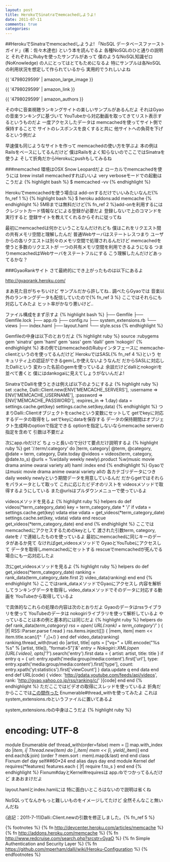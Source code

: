 ```yaml
---
layout: post
title: HerokuでSinatraでmemcachedしようよ!
date: 2011-07-11
comments: true
categories:
---
```


##HerokuでSinatraでmemcachedしようよ!
「NoSQL データベースファーストガイド」(著：佐々木達也)
という本を読んでるよ
各種NoSQLのひと通りの説明と
それぞれにRubyを使ったサンプルがあって
僕のようなNoSQL知識ゼロ(NoKnowledge)
の人にとってはとてもためになるよ
特にサンプルは各NoSQLの利用状況を想定して作られているから
実用的でうれしいよね

{{ '4798029599' | amazon_large_image }}

{{ '4798029599' | amazon_link }}

{{ '4798029599' | amazon_authors }}

その中に音楽視聴ランキングサイトの楽しいサンプルがあるんだよ
それはGyaoの音楽ランキングに基づいて
YouTubeから対応動画を取ってきてリスト表示するというものだよ
一度アクセスしたデータは
memcachedを使ってサイト側で保持することで
サイトのレスポンスを良くすると共に
他サイトへの負荷を下げるという例だよ

早速僕も同じようなサイトを作って
memcachedの使い方を学ぶよ
本の例はRailsをベースにしてるんだけど
僕はRailsをよく知らないのでここではSinatraを使うよ
そして折角だからHerokuにpushもしてみるね

###memcached
環境はOSX Snow Leopardだよ
ローカルでmemcachedを使うには
brew install memcachedすればいいよ
very verboseモードでの起動はこうだよ
{% highlight bash %}
 $ memcached -vv
{% endhighlight %}

Herokuでmemcachedを使う場合は
add-onするだけでいいみたいなんだ{% fn_ref 1 %}
{% highlight bash %}
 $ heroku addons:add memcache
{% endhighlight %}
5MBまでは無料だけど{% fn_ref 2 %}add-onを利用するには
クレジットカード情報などによる登録が必要だよ
登録しないで上のコマンドを実行すると
登録サイトを教えてくれるからそれに従ってね

最初にmemcachedは何かということなんだけれども
僕はこれをリクエスト間の共有メモリ空間と理解したんだ
普通Webサーバはステートレスつまり
ユーザからの各リクエストは別々のメモリ空間で処理されるんだけど
memcachedを使うと多数のリクエストが
一つの共有メモリ空間を利用できるようになる
つまりmemcachedはWebサーバをステートフルにする
こう理解したんだけどあってるかな？

###GyaoRankサイト
さて最終的にでき上がったものは以下にあるよ

http://gyaorank.heroku.com/

まあ見た目がちゃちいけど
サンプルだから許してね..
調べたらGyaoでは
音楽以外のランキングデータも配信していたので{% fn_ref 3 %}
ここではそれらにも対応してみたよ
ヒット率がかなり悪いけど..

ファイル構成をまず示すよ
{% highlight bash %}
├── Gemfile
├── Gemfile.lock
├── app.rb
├── config.ru
├── system_extensions.rb
└── views
    ├── index.haml
    ├── layout.haml
    └── style.scss
{% endhighlight %}

Gemfileの中身は以下のとおりだよ
{% highlight ruby %}
source :rubygems
gem 'sinatra'
gem 'haml'
gem 'sass'
gem 'dalli'
gem 'nokogiri'
{% endhighlight %}
本の例ではmemcachedのRubyインタフェースに
memcache-clientというのを使ってるんだけど
HerokuではSASL{% fn_ref 4 %}という
セキュリティ上の認証ができるgemしか使えないようなんだ
だからSASLに対応したDalliという
変わった名前のgemを使っているよ
余談だけどdalliとnokogiriを並べて書くと
僕にはdankogaiに見えてしょうがないんだよ!

SinatraでDalliを使うときは例えば以下のようにするよ
{% highlight ruby %}
set :cache, Dalli::Client.new(ENV['MEMCACHE_SERVERS'],
                    :username => ENV['MEMCACHE_USERNAME'],
                    :password => ENV['MEMCACHE_PASSWORD'],
                    :expires_in => 1.day)
data = settings.cache.get(key)
settings.cache.set(key,data)
{% endhighlight %}
つまりDalli::Clientオブジェクトをcacheという変数にセットして
getでkeyに対応するデータの取得をし
setでkeyにdataを保存する
データの保持期間はオブジェクト生成時のoptionで指定できる
optionを指定しないならmemcache serverの指定を含めて
引数は不要だよ

次にapp.rbだけど
ちょっと長いので分けて要点だけ説明するよ
{% highlight ruby %}
get '/:term/:category' do |term, category|
  @term, @category, @date = term, category, Date.today
  @videos = videos(term, category, @date.to_s)
  @urls = %w(daily weekly newly).product %w(music movie drama anime owarai variety all)
  haml :index
end
{% endhighlight %}
Gyaoではmusic movie drama anime owarai variety allの
各カテゴリデータにつき
daily weekly newlyという期間データを用意しているんだ
だからgetではそれらをパラメータとして取って
これに応じたビデオのリストを
videosメソッドで取得するようにしている
また@urlsはプルダウンメニューで使っているよ

videosメソッドを見るよ
{% highlight ruby %}
helpers do
  def videos(*term_category_date)
    key = term_category_date * '/'
    if vdata = settings.cache.get(key)
      vdata
    else
      vdata = get_videos(*term_category_date)
      settings.cache.set(key, vdata)
      vdata
    end
  rescue
    get_videos(*term_category_date)
  end
end
{% endhighlight %}
ここではmemcachedにアクセスするためのkeyとして
渡された引数term, category, dateを
/ で連結したものを使っているよ
最初にmemcachedに同じキーのデータがあるか見て
なければget_videosメソッドで
GyaoとYouTubeにアクセスして
データを取得しmemcachedにセットする
rescueでmemcachedが死んでる場合にも一応対応したよ

次にget_videosメソッドを見るよ
{% highlight ruby %}
helpers do
  def get_videos(*term_category_date)
    ranking = rank_data(term_category_date.first 2)
    video_data(ranking)
  end
end
{% endhighlight %}
ここではrank_dataメソッドでGyaoにアクセスし
内容を解析してランキングデータを取得し
video_dataメソッドでそのデータに対応する動画を
YouTubeから取得しているよ

で具体的なこれらの処理の内容は次のとおりだよ
Gyaoのデータはrssライブラリを使って
YouTubeのデータは
nokogiriライブラリを使って解析しているよ
やっていることは本の例と基本的には同じだよ
{% highlight ruby %}
helpers do
  def rank_data(*term_category)
    rss = open( URL(:rank) + term_category*'/' ) { |f| RSS::Parser.parse f.read }
    rss.items.inject([]) { |mem, item| mem << item.title.scan(/[^「」]+/) }
  end
  def video_data(ranking)
    ranking.thread_with(true) do |artist, title|
      opts = ["vq=" + URI.encode("%s %s" % [artist, title]), "format=5"]*'&'
      entry = Nokogiri::XML(open [URL(:video), opts]*'?').search('entry').first
      data = { artist: artist, title:  title }
      if entry
        q = { url:    entry.xpath('media:group/media:content').first['url'],
              type:   entry.xpath('media:group/media:content').first['type'],
              count:  entry.xpath('yt:statistics').first['viewCount'] }
        data.update q
      end
      data
    end
  end
  def URL(code)
    { video: 'http://gdata.youtube.com/feeds/api/videos',
      rank:  'http://gyao.yahoo.co.jp/rss/ranking/c/' }[code]
  end
end
{% endhighlight %}
ただここではビデオの取得にスレッドを使っているよ
折角だからここでは[この間作った](/2011/06/29/notitle/)
Enumerable#thread_withを使ってみたよ
これはsystem_extensions.rbというファイルに置いてあるよ

system_extensions.rbの中身はこうだよ
{% highlight ruby %}
# encoding: UTF-8
module Enumerable
  def thread_with(order=false)
    mem = []
    map.with_index do |*item, i|
      Thread.new(*item) do |*_item|
        mem << [i, yield(*_item)]
      end
    end.each(&:join)
    (order ? mem.sort : mem).map(&:last)
  end
end
class Fixnum
  def day
    self##60*24
  end
  alias days day
end
module Kernel
  def requires(*features)
    features.each { |f| require f.to_s }
  end
end
{% endhighlight %}
Fixnum#dayとKernel#requiresは
app.rbでつかってるんだけど
まあおまけだよ

layout.hamlとindex.hamlには
特に面白いところはないので説明は省くね

NoSQLってなんかもっと難しいものをイメージしてたけど
全然そんなこと無いんだね

(追記：2011-7-11)Dalli::Client.newの引数を修正しました。{% fn_ref 5 %}

<script src="https://gist.github.com/1075425.js"> </script>
{% footnotes %}
   {% fn http://devcenter.heroku.com/articles/memcache %}
   {% fn http://addons.heroku.com/memcache %}
   {% fn http://www.redcruise.com/search.php?srcstr=GyaO %}
   {% fn Simple Authentication and Security Layer %}
   {% fn https://github.com/mperham/dalli/wiki/Heroku-Configuration %}
{% endfootnotes %}

